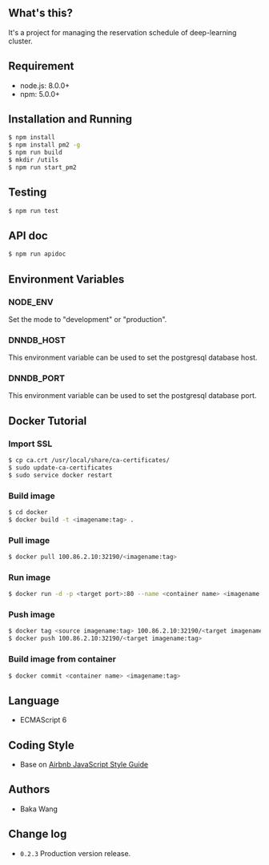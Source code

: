 
## What's this? ##

It's a project for managing the reservation schedule of deep-learning cluster.

## Requirement ##

* node.js: 8.0.0+
* npm: 5.0.0+

## Installation and Running

```bash
$ npm install
$ npm install pm2 -g
$ npm run build
$ mkdir /utils
$ npm run start_pm2
```

## Testing ##

```bash
$ npm run test
```

## API doc ##

```bash
$ npm run apidoc
```

## Environment Variables

### NODE_ENV
Set the mode to "development" or "production".

### DNNDB_HOST 
This environment variable can be used to set the postgresql database host.

### DNNDB_PORT
This environment variable can be used to set the postgresql database port.

## Docker Tutorial ##

### Import SSL ###

```bash
$ cp ca.crt /usr/local/share/ca-certificates/
$ sudo update-ca-certificates
$ sudo service docker restart
```

### Build image ###

```bash
$ cd docker
$ docker build -t <imagename:tag> .
```

### Pull image ###

```bash
$ docker pull 100.86.2.10:32190/<imagename:tag>
```

### Run image ###

```bash
$ docker run -d -p <target port>:80 --name <container name> <imagename:tag>
```

### Push image ###

```bash
$ docker tag <source imagename:tag> 100.86.2.10:32190/<target imagename:tag>
$ docker push 100.86.2.10:32190/<target imagename:tag>
```

### Build  image from container ###

```bash
$ docker commit <container name> <imagename:tag>
```

## Language ##
* ECMAScript 6

## Coding Style ##
* Base on [Airbnb JavaScript Style Guide](https://github.com/airbnb/javascript)

## Authors ##
* Baka Wang

## Change log ##

* `0.2.3` Production version release.
